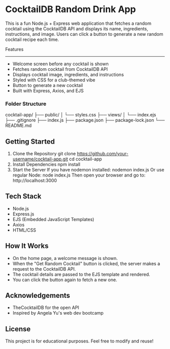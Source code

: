 CocktailDB Random Drink App
===========================
This is a fun Node.js + Express web application that fetches a random cocktail using the
CocktailDB API and displays its name, ingredients, instructions, and image. Users can
click a button to generate a new random cocktail recipe each time.


Features

--------
- Welcome screen before any cocktail is shown
- Fetches random cocktail from CocktailDB API
- Displays cocktail image, ingredients, and instructions
- Styled with CSS for a club-themed vibe
- Button to generate a new cocktail
- Built with Express, Axios, and EJS

### Folder Structure

cocktail-app/
├── public/
│ └── styles.css
├── views/
│ └── index.ejs
├── .gitignore
├── index.js
├── package.json
├── package-lock.json
└── README.md

Getting Started
---------------
1. Clone the Repository
 git clone https://github.com/your-username/cocktail-app.git
 cd cocktail-app
2. Install Dependencies
 npm install
3. Start the Server
 If you have nodemon installed:
 nodemon index.js
 Or use regular Node:
 node index.js
Then open your browser and go to:
http://localhost:3000

Tech Stack
----------
- Node.js
- Express.js
- EJS (Embedded JavaScript Templates)
- Axios
- HTML/CSS

How It Works
------------
- On the home page, a welcome message is shown.
- When the "Get Random Cocktail" button is clicked, the server makes a request to the
CocktailDB API.
- The cocktail details are passed to the EJS template and rendered.
- You can click the button again to fetch a new one.

Acknowledgements
----------------
- TheCocktailDB for the open API
- Inspired by Angela Yu's web dev bootcamp

License
-------
This project is for educational purposes. Feel free to modify and reuse!
